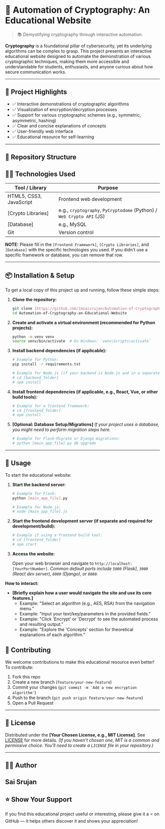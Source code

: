 # 🔐 Automation of Cryptography: An Educational Website

> 📚 Demystifying cryptography through interactive automation.

**Cryptography** is a foundational pillar of cybersecurity, yet its underlying algorithms can be complex to grasp. This project presents an interactive educational website designed to automate the demonstration of various cryptographic techniques, making them more accessible and understandable for students, enthusiasts, and anyone curious about how secure communication works.

---

## 🚀 Project Highlights

- ✅ Interactive demonstrations of cryptographic algorithms
- ✅ Visualization of encryption/decryption processes
- ✅ Support for various cryptographic schemes (e.g., symmetric, asymmetric, hashing)
- ✅ Clear and concise explanations of concepts
- ✅ User-friendly web interface
- ✅ Educational resource for self-learning

---

## 📁 Repository Structure

## 🧑‍💻 Technologies Used

| Tool / Library       | Purpose                                   |
|----------------------|-------------------------------------------|
| HTML5, CSS3, JavaScript | Frontend web development                 |
| [Crypto Libraries]   | e.g., `cryptography`, `PyCryptodome` (Python) / `Web Crypto API` (JS) |
| [Database]           | e.g., MySQL |
| Git                  | Version control                           |

**NOTE:** Please fill in the `[Frontend Framework]`, `[Crypto Libraries]`, and `[Database]` with the specific technologies you used. If you didn't use a specific framework or database, you can remove that row.

---

## 📦 Installation & Setup

To get a local copy of this project up and running, follow these simple steps:

1.  **Clone the repository:**

    ```bash
    git clone [https://github.com/imsaisrujan/Automation-of-Cryptography-an-Educational-Website.git](https://github.com/imsaisrujan/Automation-of-Cryptography-an-Educational-Website.git)
    cd Automation-of-Cryptography-an-Educational-Website
    ```

2.  **Create and activate a virtual environment (recommended for Python projects):**

    ```bash
    python -m venv venv
    source venv/bin/activate  # On Windows: `venv\Scripts\activate`
    ```

3.  **Install backend dependencies (if applicable):**

    ```bash
    # Example for Python:
    pip install -r requirements.txt
    
    # Example for Node.js (if your backend is Node.js and in a separate folder):
    # cd [backend_folder]
    # npm install
    ```

4.  **Install frontend dependencies (if applicable, e.g., React, Vue, or other build tools):**

    ```bash
    # Example for a frontend framework:
    # cd [frontend_folder]
    # npm install
    ```

5.  **[Optional: Database Setup/Migrations]**
    *If your project uses a database, you might need to perform migration steps here.*
    ```bash
    # Example for Flask-Migrate or Django migrations:
    # python [main_app_file].py db upgrade
    ```

---

## 🚀 Usage

To start the educational website:

1.  **Start the backend server:**

    ```bash
    # Example for Flask:
    python [main_app_file].py

    # Example for Node.js:
    # node [main_app_file].js
    ```

2.  **Start the frontend development server (if separate and required for development/build):**

    ```bash
    # Example if using a frontend build tool:
    # cd [frontend_folder]
    # npm start
    ```

3.  **Access the website:**

    Open your web browser and navigate to `http://localhost:[YourPortNumber]`.
    *Common default ports include `5000` (Flask), `3000` (React dev server), `8000` (Django), or `8080`.*

**How to interact:**

* **[Briefly explain how a user would navigate the site and use its core features.]**
    * Example: "Select an algorithm (e.g., AES, RSA) from the navigation menu."
    * Example: "Input your text/key/parameters in the provided fields."
    * Example: "Click 'Encrypt' or 'Decrypt' to see the automated process and resulting output."
    * Example: "Explore the 'Concepts' section for theoretical explanations of each algorithm."


## 🤝 Contributing

We welcome contributions to make this educational resource even better! To contribute:

1.  Fork this repo
2.  Create a new branch (`feature/your-new-feature`)
3.  Commit your changes (`git commit -m 'Add a new encryption algorithm'`)
4.  Push to the branch (`git push origin feature/your-new-feature`)
5.  Open a Pull Request

---

## 📄 License

Distributed under the **[Your Chosen License, e.g., MIT License]**. See [LICENSE](LICENSE) for more details.
*(If you haven't chosen one, MIT is a common and permissive choice. You'll need to create a `LICENSE` file in your repository.)*

---

## 👨‍💻 Author

**Sai Srujan**
---

## ⭐️ Show Your Support

If you find this educational project useful or interesting, please give it a ⭐ on GitHub — it helps others discover it and shows your appreciation!
